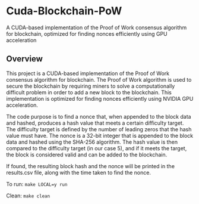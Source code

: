 # Cuda-Blockchain-PoW

A CUDA-based implementation of the Proof of Work consensus algorithm for blockchain, optimized for finding nonces efficiently using GPU acceleration

## Overview

This project is a CUDA-based implementation of the Proof of Work consensus algorithm for blockchain. The Proof of Work algorithm is used to secure the blockchain by requiring miners to solve a computationally difficult problem in order to add a new block to the blockchain. This implementation is optimized for finding nonces efficiently using NVIDIA GPU acceleration.

The code purpose is to find a nonce that, when appended to the block data and hashed, produces a hash value that meets a certain difficulty target. The difficulty target is defined by the number of leading zeros that the hash value must have. The nonce is a 32-bit integer that is appended to the block data and hashed using the SHA-256 algorithm. The hash value is then compared to the difficulty target (in our case 5), and if it meets the target, the block is considered valid and can be added to the blockchain.

If found, the resulting block hash and the nonce will be printed in the results.csv file, along with the time taken to find the nonce.

To run: `make LOCAL=y run`

Clean: `make clean`
